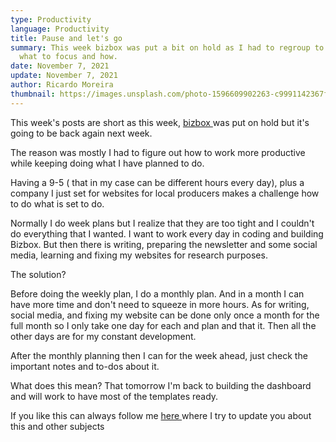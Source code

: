```yaml
---
type: Productivity
language: Productivity
title: Pause and let's go
summary: This week bizbox was put a bit on hold as I had to regroup to decide in
  what to focus and how.
date: November 7, 2021
update: November 7, 2021
author: Ricardo Moreira
thumbnail: https://images.unsplash.com/photo-1596609902263-c9991142367f?ixid=MnwxMjA3fDB8MHxwaG90by1wYWdlfHx8fGVufDB8fHx8&ixlib=rb-1.2.1&auto=format&fit=crop&w=687&q=80
---
```



This week's posts are short as this week, [bizbox ](https://bizbox.club/)was put on hold but it's going to be back again next week.

The reason was mostly I had to figure out how to work more productive while keeping doing what I have planned to do.

Having a 9-5 ( that in my case can be different hours every day), plus a company I just set for websites for local producers makes a challenge how to do what is set to do.

Normally I do week plans but I realize that they are too tight and I couldn't do everything that I wanted. I want to work every day in coding and building Bizbox. But then there is writing, preparing the newsletter and some social media, learning and fixing my websites for research purposes.

The solution?

Before doing the weekly plan, I do a monthly plan. And in a month I can have more time and don't need to squeeze in more hours. As for writing, social media, and fixing my website can be done only once a month for the full month so I only take one day for each and plan and that it. Then all the other days are for my constant development.

After the monthly planning then I can for the week ahead, just check the important notes and to-dos about it.

What does this mean? That tomorrow I'm back to building the dashboard and will work to have most of the templates ready.

If you like this can always follow me [here ](https://twitter.com/moreira_creates)where I try to update you about this and other subjects
